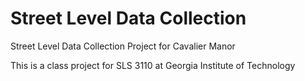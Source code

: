 # Street Level Data Collection
Street Level Data Collection Project for Cavalier Manor

This is a class project for SLS 3110 at Georgia Institute of Technology
